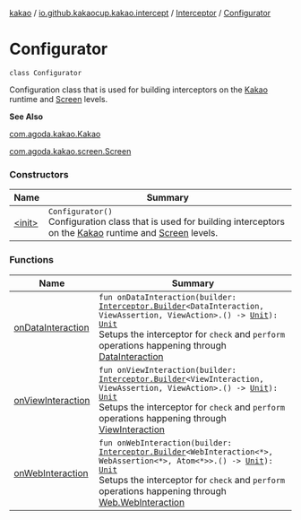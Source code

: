 [kakao](../../../index.md) / [io.github.kakaocup.kakao.intercept](../../index.md) / [Interceptor](../index.md) / [Configurator](./index.md)

# Configurator

`class Configurator`

Configuration class that is used for building interceptors on the
[Kakao](#) runtime and [Screen](#) levels.

**See Also**

[com.agoda.kakao.Kakao](#)

[com.agoda.kakao.screen.Screen](#)

### Constructors

| Name | Summary |
|---|---|
| [&lt;init&gt;](-init-.md) | `Configurator()`<br>Configuration class that is used for building interceptors on the [Kakao](#) runtime and [Screen](#) levels. |

### Functions

| Name | Summary |
|---|---|
| [onDataInteraction](on-data-interaction.md) | `fun onDataInteraction(builder: `[`Interceptor.Builder`](../-builder/index.md)`<DataInteraction, ViewAssertion, ViewAction>.() -> `[`Unit`](https://kotlinlang.org/api/latest/jvm/stdlib/kotlin/-unit/index.html)`): `[`Unit`](https://kotlinlang.org/api/latest/jvm/stdlib/kotlin/-unit/index.html)<br>Setups the interceptor for `check` and `perform` operations happening through [DataInteraction](#) |
| [onViewInteraction](on-view-interaction.md) | `fun onViewInteraction(builder: `[`Interceptor.Builder`](../-builder/index.md)`<ViewInteraction, ViewAssertion, ViewAction>.() -> `[`Unit`](https://kotlinlang.org/api/latest/jvm/stdlib/kotlin/-unit/index.html)`): `[`Unit`](https://kotlinlang.org/api/latest/jvm/stdlib/kotlin/-unit/index.html)<br>Setups the interceptor for `check` and `perform` operations happening through [ViewInteraction](#) |
| [onWebInteraction](on-web-interaction.md) | `fun onWebInteraction(builder: `[`Interceptor.Builder`](../-builder/index.md)`<WebInteraction<*>, WebAssertion<*>, Atom<*>>.() -> `[`Unit`](https://kotlinlang.org/api/latest/jvm/stdlib/kotlin/-unit/index.html)`): `[`Unit`](https://kotlinlang.org/api/latest/jvm/stdlib/kotlin/-unit/index.html)<br>Setups the interceptor for `check` and `perform` operations happening through [Web.WebInteraction](#) |
